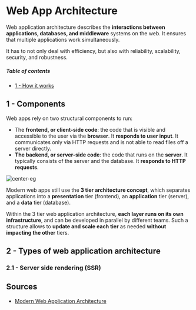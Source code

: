 [//]: # (TITLE Web Architecture)
[//]: # (ENDPOINT /architecture)

# Web App Architecture

Web application architecture describes the **interactions between applications, databases, and middleware** systems on the web. It ensures that multiple applications work simultaneously.

It has to not only deal with efficiency, but also with reliability, scalability, security, and robustness.

<!-- markdown-toc start - Don't edit this section. Run M-x markdown-toc-refresh-toc -->
##### Table of contents

- [1 - How it works](#1---how-it-works)

<!-- markdown-toc end -->


## 1 - Components

Web apps rely on two structural components to run:
- The **frontend, or client-side code**: the code that is visible and accessible to the user via the **browser**. It **responds to user input**. It communicates only via HTTP requests and is not able to read files off a server directly.
- **The backend, or server-side code**: the code  that runs on the **server**. It typically consists of the server and the database. It **responds to HTTP requests**.

![center-eg](frontback.png)


Modern web apps still use the **3 tier architecture concept**, which separates applications into a **presentation** tier (frontend), an **application** tier (server), and a **data** tier (database).

Within the 3 tier web application architecture, **each layer runs on its own infrastructure**, and can be developed in parallel by different teams. Such a structure allows to **update and scale each tier** as needed **without impacting the other** tiers.


## 2 - Types of web application architecture

### 2.1 - Server side rendering (SSR)



## Sources

- [Modern Web Application Architecture](https://integrio.net/blog/modern-web-application-architecture)